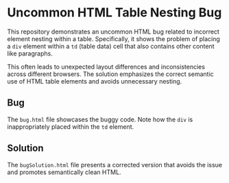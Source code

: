 # Uncommon HTML Table Nesting Bug

This repository demonstrates an uncommon HTML bug related to incorrect element nesting within a table.  Specifically, it shows the problem of placing a `div` element within a `td` (table data) cell that also contains other content like paragraphs.

This often leads to unexpected layout differences and inconsistencies across different browsers. The solution emphasizes the correct semantic use of HTML table elements and avoids unnecessary nesting.

## Bug
The `bug.html` file showcases the buggy code. Note how the `div` is inappropriately placed within the `td` element.

## Solution
The `bugSolution.html` file presents a corrected version that avoids the issue and promotes semantically clean HTML.